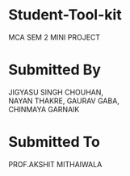 # Student-Tool-kit
MCA SEM 2 MINI PROJECT
# Submitted By
JIGYASU SINGH CHOUHAN,			
NAYAN THAKRE,
GAURAV GABA,	
CHINMAYA GARNAIK

# Submitted To
PROF.AKSHIT MITHAIWALA